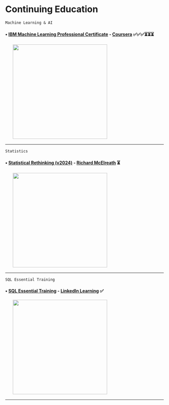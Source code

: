 # Continuing Education

```Machine Learning & AI``` 
#### &bull; [IBM Machine Learning Professional Certificate](https://github.com/AlexTRee/contedu/tree/main/IBM_ML) - [Coursera](https://www.coursera.org/professional-certificates/ibm-machine-learning) ✅✅✅⏳⏳⏳
&nbsp;&nbsp;&nbsp;&nbsp;&nbsp;&nbsp;<img width="300" src="https://github.com/AlexTRee/contedu/assets/6876649/17225b88-cd83-412f-80a7-192173d126bd">
___
```Statistics``` 
#### &bull; [Statistical Rethinking (v2024)](https://github.com/AlexTRee/contedu/tree/main/statistical_rethinking) - [Richard McElreath](https://github.com/rmcelreath/stat_rethinking_2024.git) ⏳
&nbsp;&nbsp;&nbsp;&nbsp;&nbsp;&nbsp;<img width="300" src="https://github.com/AlexTRee/contedu/assets/6876649/1cf20437-2544-4911-bd51-d074cc2a8fa2">
___
```SQL Essential Training``` 
#### &bull; [SQL Essential Training](https://github.com/AlexTRee/contedu/tree/main/SQL_essential_training) - [LinkedIn Learning](https://www.linkedin.com/learning/sql-essential-training-20685933) ✅
&nbsp;&nbsp;&nbsp;&nbsp;&nbsp;&nbsp;<img width="300" src="https://github.com/user-attachments/assets/5482e392-60a0-4129-adaa-d67160b418ca">
___
